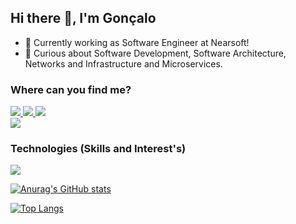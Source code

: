 ## Hi there 👋, I'm Gonçalo

- :rocket: Currently working as Software Engineer at Nearsoft!
- 🌱 Curious about Software Development, Software Architecture, Networks and Infrastructure and Microservices.

### Where can you find me?
<a href="https://gitlab.com/gngz/">
  <img src="https://skillicons.dev/icons?i=gitlab" />
</a>
<a href="https://twitter.com/gdfpassos">
  <img src="https://skillicons.dev/icons?i=twitter" />
</a>
<a href="https://www.linkedin.com/in/gdpassos/">
  <img src="https://skillicons.dev/icons?i=linkedin" />
</a>
<br>
<a href="https://diogopassos.pt">
  <img src="https://img.shields.io/badge/Website-%23000000.svg?&style=for-the-badge" />
</a>

### Technologies (Skills and Interest's)
 <img src="https://skillicons.dev/icons?i=ansible,aws,azure,bash,bootstrap,cs,cloudflare,css,dart,docker,figma,flutter,git,gitlab,go,html,js,kubernetes,laravel,linux,nextjs,nginx,nodejs,php,raspberrypi,react,sass,tailwind,ts,vscode" />


<div>
  
  [![Anurag's GitHub stats](https://github-readme-stats.vercel.app/api?username=gngz&count_private=true&show_icons=true)](https://github.com/anuraghazra/github-readme-stats)
  
  [![Top Langs](https://github-readme-stats.vercel.app/api/top-langs/?username=gngz&count_private=true&langs_count=12&layout=compact&show_icons=true)](https://github.com/anuraghazra/github-readme-stats)
</div>
